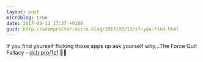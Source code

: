 ```yaml
---
layout: post
microblog: true
date: 2017-08-13 17:37 +0100
guid: http://adamprocter.micro.blog/2017/08/13/if-you-find.html
---
```

If you find yourself flicking those apps up ask yourself why...The Force Quit Fallacy - [dctr.pro/1zf](http://dctr.pro/1zf) 📱🚫
